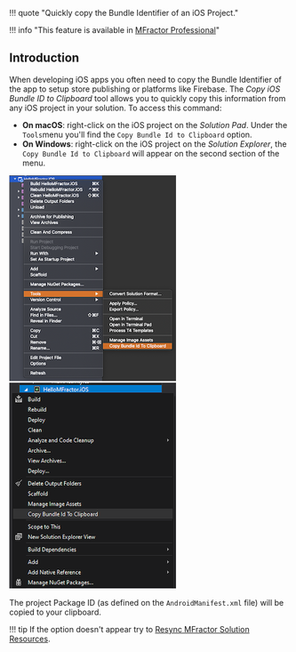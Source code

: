 !!! quote "Quickly copy the Bundle Identifier of an iOS Project."

!!! info "This feature is available in [MFractor Professional](https://www.mfractor.com/products/mfractor-professional)"

## Introduction

When developing iOS apps you often need to copy the Bundle Identifier of the app to setup store publishing or platforms like Firebase. The _Copy iOS Bundle ID to Clipboard_ tool allows you to quickly copy this information from any iOS project in your solution. To access this command:

* **On macOS**: right-click on the iOS project on the _Solution Pad_. Under the `Tools`menu you'll find the `Copy Bundle Id to Clipboard` option.
* **On Windows**: right-click on the iOS project on the _Solution Explorer_, the `Copy Bundle Id to Clipboard` will appear on the second section of the menu.

![](/img/ios/copy-bundle-id-macos.png) ![](/img/ios/copy-bundle-id-windows.png)

The project Package ID (as defined on the `AndroidManifest.xml` file) will be copied to your clipboard.

!!! tip
    If the option doesn't appear try to [Resync MFractor Solution Resources](/utilities/resync-mfractor-resources).